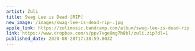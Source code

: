 ```yaml
---
artist: Zuli
title: Swag Lee is Dead [RIP]
new_image: /images/swag-lee-is-dead-rip-.jpg
apple_link: https://zulimusic.bandcamp.com/album/swag-lee-is-dead-rip
link: https://www.dropbox.com/s/ppv7vge8mg7h8bl/zuli.zip?dl=1
published_date: 2020-08-28T17:38:59.803Z
---
```

